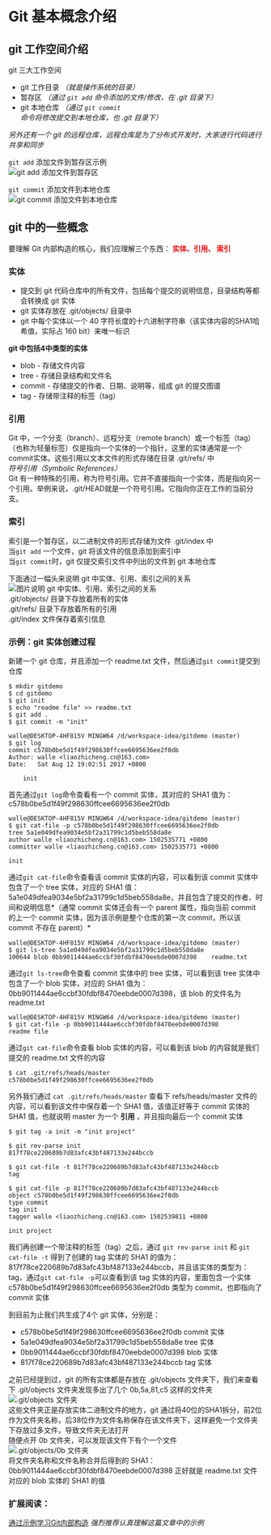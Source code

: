 # Git 基本概念介绍

## git 工作空间介绍

git 三大工作空间  
- git 工作目录 *（就是操作系统的目录）*
- 暂存区 *（通过 `git add` 命令添加的文件/修改，在 .git 目录下）*
- git 本地仓库 *（通过 `git commit` 命令将修改提交到本地仓库，也 .git 目录下）*

*另外还有一个 git 的远程仓库，远程仓库是为了分布式开发时，大家进行代码进行共享和同步*

`git add` 添加文件到暂存区示例  
![git add 添加文件到暂存区](./images/0011.png)

`git commit` 添加文件到本地仓库  
![git commit 添加文件到本地仓库](./images/0012.png)


## git 中的一些概念
要理解 Git 内部构造的核心，我们应理解三个东西： **<font color='red'>实体、引用、 索引</font>**  

### 实体
- 提交到 git 代码仓库中的所有文件，包括每个提交的说明信息，目录结构等都会转换成 git 实体
- git 实体存放在 .git/objects/ 目录中
- git 中每个实体以一个 40 字符长度的十六进制字符串（该实体内容的SHA1哈希值，实际占 160 bit）来唯一标识


**git 中包括4中类型的实体**
- blob - 存储文件内容
- tree - 存储目录结构和文件名
- commit - 存储提交的作者、日期、说明等，组成 git 的提交图谱
- tag - 存储带注释的标签（tag）

### 引用
Git 中，一个分支（branch）、远程分支（remote branch）或一个标签（tag）（也称为轻量标签）仅是指向一个实体的一个指针，这里的实体通常是一个commit实体。这些引用以文本文件的形式存储在目录 .git/refs/ 中  
*符号引用（Symbolic References）*  
Git 有一种特殊的引用，称为符号引用。它并不直接指向一个实体，而是指向另一个引用。举例来说，.git/HEAD就是一个符号引用。它指向你正在工作的当前分支。

### 索引
索引是一个暂存区，以二进制文件的形式存储为文件 .git/index 中  
当`git add` 一个文件，git 将该文件的信息添加到索引中  
当`git commit`时，git 仅提交索引文件中列出的文件到 git 本地仓库  

下面通过一幅头来说明 git 中实体、引用、索引之间的关系  
![图片说明 git 中实体、引用、索引之间的关系](./images/0013.png)  
.git/objects/  目录下存放着所有的实体  
.git/refs/  目录下存放着所有的引用  
.git/index  文件保存着索引信息  

### 示例：git 实体创建过程
新建一个 git 仓库，并且添加一个 readme.txt 文件，然后通过`git commit`提交到仓库  

``` shell
$ mkdir gitdemo
$ cd gitdemo
$ git init
$ echo "readme file" >> readme.txt
$ git add .
$ git commit -m "init"

walle@DESKTOP-4HF815V MINGW64 /d/workspace-idea/gitdemo (master)
$ git log
commit c578b0be5d1f49f298630ffcee6695636ee2f0db
Author: walle <liaozhicheng.cn@163.com>
Date:   Sat Aug 12 19:02:51 2017 +0800

    init
```
首先通过`git log`命令查看有一个 commit 实体，其对应的 SHA1 值为：c578b0be5d1f49f298630ffcee6695636ee2f0db  

``` shell
walle@DESKTOP-4HF815V MINGW64 /d/workspace-idea/gitdemo (master)
$ git cat-file -p c578b0be5d1f49f298630ffcee6695636ee2f0db
tree 5a1e049dfea9034e5bf2a31799c1d5beb558da8e
author walle <liaozhicheng.cn@163.com> 1502535771 +0800
committer walle <liaozhicheng.cn@163.com> 1502535771 +0800

init
```
通过`git cat-file`命令查看该 commit 实体的内容，可以看到该 commit 实体中包含了一个 tree 实体，对应的 SHA1 值：5a1e049dfea9034e5bf2a31799c1d5beb558da8e，并且包含了提交的作者、时间和说明信息*（通常 commit 实体还会有一个 parent 属性，指向当前 commit 的上一个 commit 实体，因为该示例是整个仓库的第一次 commit，所以该 commit 不存在 parent）*

``` shell
walle@DESKTOP-4HF815V MINGW64 /d/workspace-idea/gitdemo (master)
$ git ls-tree 5a1e049dfea9034e5bf2a31799c1d5beb558da8e
100644 blob 0bb9011444ae6ccbf30fdbf8470eebde0007d398    readme.txt
```
通过`git ls-tree`命令查看 commit 实体中的 tree 实体，可以看到该 tree 实体中包含了一个 blob 实体，对应的 SHA1 值为：0bb9011444ae6ccbf30fdbf8470eebde0007d398，该 blob 的文件名为 readme.txt

``` shell
walle@DESKTOP-4HF815V MINGW64 /d/workspace-idea/gitdemo (master)
$ git cat-file -p 0bb9011444ae6ccbf30fdbf8470eebde0007d398
readme file
```
通过`git cat-file`命令查看 blob 实体的内容，可以看到该 blob 的内容就是我们提交的 readme.txt 文件的内容

``` shell
$ cat .git/refs/heads/master
c578b0be5d1f49f298630ffcee6695636ee2f0db
```
另外我们通过 `cat .git/refs/heads/master` 查看下 refs/heads/master 文件的内容，可以看到该文件中保存着一个 SHA1 值，该值正好等于 commit 实体的 SHA1 值，也就说明 master 为一个 **引用** ，并且指向最后一个 commit 实体

``` shell
$ git tag -a init -m "init project"

$ git rev-parse init
817f78ce220689b7d83afc43bf487133e244bccb

$ git cat-file -t 817f78ce220689b7d83afc43bf487133e244bccb
tag

$ git cat-file -p 817f78ce220689b7d83afc43bf487133e244bccb
object c578b0be5d1f49f298630ffcee6695636ee2f0db
type commit
tag init
tagger walle <liaozhicheng.cn@163.com> 1502539811 +0800

init project
```
我们再创建一个带注释的标签（tag）之后，通过 `git rev-parse init` 和 `git cat-file -t` 得到了创建的 tag 实体的 SHA1 的值为：817f78ce220689b7d83afc43bf487133e244bccb，并且该实体的类型为：tag，通过`git cat-file -p`可以查看到该 tag 实体的内容，里面包含一个实体 c578b0be5d1f49f298630ffcee6695636ee2f0db 类型为 commit，也即指向了 commit 实体  

到目前为止我们共生成了4个 git 实体，分别是：
- c578b0be5d1f49f298630ffcee6695636ee2f0db commit 实体
- 5a1e049dfea9034e5bf2a31799c1d5beb558da8e tree 实体
- 0bb9011444ae6ccbf30fdbf8470eebde0007d398 blob 实体
- 817f78ce220689b7d83afc43bf487133e244bccb tag 实体  

之前已经提到过，git 的所有实体都是存放在 .git/objects 文件夹下，我们来查看下 .git/objects 文件夹发现多出了几个 0b,5a,81,c5 这样的文件夹  
![.git/objects 文件夹](./images/0014.png)  
这些文件夹正是存放实体二进制文件的地方，git 通过将40位的SHA1拆分，前2位作为文件夹名称，后38位作为文件名称保存在该文件夹下，这样避免一个文件夹下存放过多文件，导致文件夹无法打开  
随便点开 0b 文件夹，可以发现该文件下有个一个文件  
![.git/objects/0b 文件夹](./images/0015.png)  
将文件夹名称和文件名称合并后得到的 SHA1：0bb9011444ae6ccbf30fdbf8470eebde0007d398 正好就是 readme.txt 文件对应的 blob 实体的 SHA1 的值


### 扩展阅读：  
[通过示例学习Git内部构造](http://blog.xiayf.cn/2013/09/28/learning-git-internals-by-example/) *强烈推荐认真理解这篇文章中的示例*
